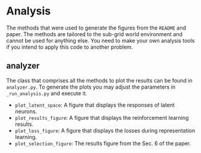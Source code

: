 # Analysis

The methods that were used to generate the figures from the `README` and paper.
The methods are tailored to the sub-grid world environment and cannot be used for anything else.
You need to make your own analysis tools if you intend to apply this code to another problem.

## analyzer

The class that comprises all the methods to plot the results can be found in `analyzer.py`.
To generate the plots you may adjust the parameters in `_run_analysis.py` and execute it. 

+ `plot_latent_space`: A figure that displays the responses of latent neurons.
+ `plot_results_figure`: A figure that displays the reinforcement learning results.
+ `plot_loss_figure`: A figure that displays the losses during representation learning.
+ `plot_selection_figure`: The results figure from the Sec. 6 of the paper.
